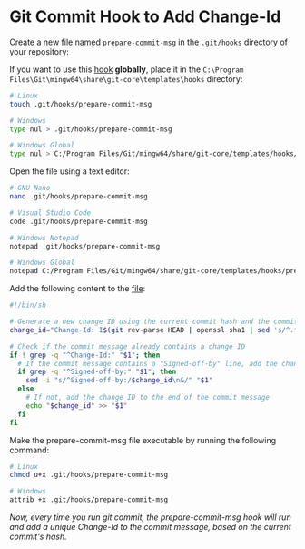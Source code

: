 # Git Commit Hook to Add Change-Id

Create a new [file](./prepare-commit-msg) named `prepare-commit-msg` in the `.git/hooks` directory of your repository:

If you want to use this [hook](./prepare-commit-msg) **globally**, place it in the `C:\Program Files\Git\mingw64\share\git-core\templates\hooks` directory:

```sh
# Linux
touch .git/hooks/prepare-commit-msg

# Windows
type nul > .git/hooks/prepare-commit-msg

# Windows Global
type nul > C:/Program Files/Git/mingw64/share/git-core/templates/hooks/prepare-commit-msg
```

Open the file using a text editor:

```sh
# GNU Nano
nano .git/hooks/prepare-commit-msg

# Visual Studio Code
code .git/hooks/prepare-commit-msg

# Windows Notepad
notepad .git/hooks/prepare-commit-msg

# Windows Global
notepad C:/Program Files/Git/mingw64/share/git-core/templates/hooks/prepare-commit-msg
```

Add the following content to the [file](./prepare-commit-msg):

```sh
#!/bin/sh

# Generate a new change ID using the current commit hash and the committer email address
change_id="Change-Id: I$(git rev-parse HEAD | openssl sha1 | sed 's/^.* //')"

# Check if the commit message already contains a change ID
if ! grep -q "^Change-Id:" "$1"; then
  # If the commit message contains a "Signed-off-by" line, add the change ID before it
  if grep -q "^Signed-off-by:" "$1"; then
    sed -i "s/^Signed-off-by:/$change_id\n&/" "$1"
  else
    # If not, add the change ID to the end of the commit message
    echo "$change_id" >> "$1"
  fi
fi
```

Make the prepare-commit-msg file executable by running the following command:

```sh
# Linux
chmod u+x .git/hooks/prepare-commit-msg

# Windows
attrib +x .git/hooks/prepare-commit-msg
```

_Now, every time you run git commit, the prepare-commit-msg hook will run and add a unique Change-Id to the commit message, based on the current commit's hash._
